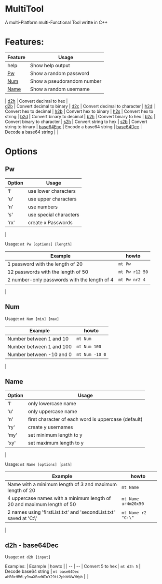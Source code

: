 # MultiTool
A multi-Platform multi-Functional Tool writte in C++

# Features:

| Feature | Usage |
| ------- | ----- |
 help | Show help output | 
 [Pw](#pw)   | Show a random password | 
 [Num](#num) | Show a pseudorandom number | 
 [Name](#name) | Show a random username | 
 | 
 [d2h](#d2h---base64dec) | Convert decimal to hex |  
 [d2b](#d2h---base64dec) | Convert decimal to binary | 
 [d2c](#d2h---base64dec) | Convert decimal to character | 
 [h2d](#d2h---base64dec) | Convert hex to decimal | 
 [h2b](#d2h---base64dec) | Convert hex to binary | 
 [h2s](#d2h---base64dec) | Convert hex to string | 
 [b2d](#d2h---base64dec) | Convert binary to decimal | 
 [b2h](#d2h---base64dec) | Convert binary to hex | 
 [b2c](#d2h---base64dec) | Convert binary to character | 
 [s2h](#d2h---base64dec) | Convert string to hex | 
 [s2b](#d2h---base64dec) | Convert string to binary | 
 [base64Enc](#d2h---base64dec) | Encode a base64 string | 
 [base64Dec](#d2h---base64dec) | Decode a base64 string | 
 |

# Options

## Pw
| Option | Usage |
| -- | -- |
 'l' | use lower characters | 
 'u' | use upper characters | 
 'n' | use numbers | 
 's' | use special characters | 
 'rx' | create x Passwords | 
| 

Usage: 
    ```mt Pw [options] [length]```

| Example | howto |
| -- | -- |
 1 password with the length of 20 | ```mt Pw``` | 
 12 passwords with the length of 50 | ```mt Pw r12 50``` | 
 2 number-only passwords with the length of 4 | ```mt Pw nr2 4``` | 
| 

## Num
Usage:
    ```mt Num [min] [max]```

| Example | howto |
| -- | -- |
 Number between 1 and 10 | ```mt Num``` | 
 Number between 1 and 100 | ```mt Num 100``` | 
 Number between -10 and 0 | ```mt Num -10 0``` | 
|

## Name
| Option | Usage |
| -- | -- |
 'l' | only lowercase name |
 'u' | only uppercase name |
 'n' | first character of each word is uppercase (default) |
 'ry'| create y usernames |
 'my' | set minimum length to y |
 'xy' | set maximum length to y |
|

Usage:
    ```mt Name [options] [path]```

| Example | howto |
| -- | -- |
 Name with a minimum length of 3 and maximum length of 20 |```mt Name```
 4 uppercase names with a minimum length of 20 and maximum length of 50 | ```mt Name ur4m20x50``` |
 2 names using 'firstList.txt' and 'secondList.txt' saved at 'C:\\' | ```mt Name r2 "C:\"``` |
|

## d2h - base64Dec
Usage: 
    ```mt d2h [input]```

Examples:
| Example | howto |
| -- | -- |
 Convert 5 to hex | ```mt d2h 5``` |
 Decode base64 string | ```mt base64Dec aHR0cHM6Ly9naXRodWIuY29tL2phbHVwYWph``` |
|
